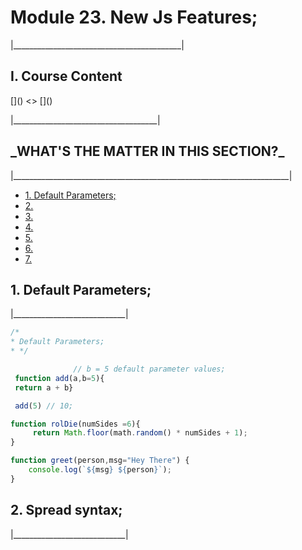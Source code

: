 <h1>Module 23. New Js Features;</h1>
<p>|__________________________________________|</p>

<h2>I. Course Content</h2>
[]()
<>
[]()
<p>|____________________________________|</p>


<h2>_WHAT'S THE MATTER IN THIS SECTION?_</h2>
<p>|_____________________________________________________________________|</p>


<p id="goUP"></p>
<ul>
    <li><a href="#u1">1. Default Parameters;</a></li>
    <li><a href="#u2">2. </a></li>
    <li><a href="#u3">3. </a></li>
    <li><a href="#u4">4. </a></li>
    <li><a href="#u5">5.  </a></li>
    <li><a href="#u6">6.  </a></li>
    <li><a href="#u7">7.  </a></li>
</ul>


<h2 id="u1">1. Default Parameters;</h2>

<p>|____________________________|</p>

```javascript
/*
* Default Parameters;
* */

              // b = 5 default parameter values;
 function add(a,b=5){
 return a + b}

 add(5) // 10;

function rolDie(numSides =6){
     return Math.floor(math.random() * numSides + 1);
}

function greet(person,msg="Hey There") {
    console.log(`${msg} ${person}`);
}

```

<h2 id="u2">2. Spread syntax;</h2>
<p>|____________________________|</p>

```javascript

```


